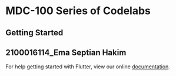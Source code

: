 # MDC-100 Series of Codelabs

## Getting Started

## 2100016114_Ema Septian Hakim
For help getting started with Flutter, view our online
[documentation](https://flutter.io/).
